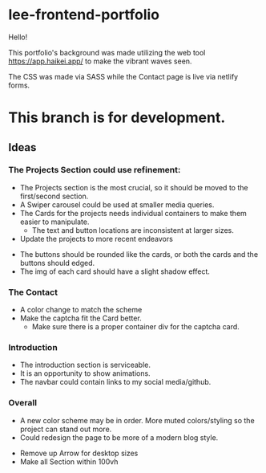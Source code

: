 # lee-frontend-portfolio

Hello!

This portfolio's background was made utilizing the web tool https://app.haikei.app/ to make the vibrant waves seen.

The CSS was made via SASS while the Contact page is live via netlify forms.

# This branch is for development.

## Ideas

### The Projects Section could use refinement:

- The Projects section is the most crucial, so it should be moved to the first/second section.
- A Swiper carousel could be used at smaller media queries.
- The Cards for the projects needs individual containers to make them easier to manipulate.
  - The text and button locations are inconsistent at larger sizes.
- Update the projects to more recent endeavors

* The buttons should be rounded like the cards, or both the cards and the buttons should edged.
* The img of each card should have a slight shadow effect.

### The Contact

- A color change to match the scheme
- Make the captcha fit the Card better.
  - Make sure there is a proper container div for the captcha card.

### Introduction

- The introduction section is serviceable.
- It is an opportunity to show animations.
- The navbar could contain links to my social media/github.

### Overall

- A new color scheme may be in order. More muted colors/styling so the project can stand out more.
- Could redesign the page to be more of a modern blog style.

* Remove up Arrow for desktop sizes
* Make all Section within 100vh
